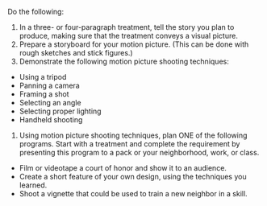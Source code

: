 Do the following:

1. In a three- or four-paragraph treatment, tell the story you plan to produce, making sure that the treatment conveys a visual picture.
1. Prepare a storyboard for your motion picture. (This can be done with rough sketches and stick figures.)
1. Demonstrate the following motion picture shooting techniques:

- Using a tripod
- Panning a camera
- Framing a shot
- Selecting an angle
- Selecting proper lighting
- Handheld shooting

1. Using motion picture shooting techniques, plan ONE of the following programs. Start with a treatment and complete the requirement by presenting this program to a pack or your neighborhood, work, or class.

- Film or videotape a court of honor and show it to an audience.
- Create a short feature of your own design, using the techniques you learned.
- Shoot a vignette that could be used to train a new neighbor in a skill.
